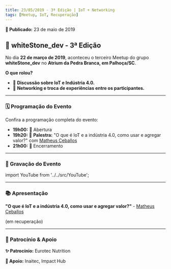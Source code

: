 ```yaml
---
title: 23/05/2019 - 3ª Edição | IoT + Networking
tags: [Meetup, IoT, Recuperação]
---
```


**📅 Publicado:** 23 de maio de 2019

## 💪 whiteStone_dev - 3ª Edição

No dia **22 de março de 2019**, aconteceu o terceiro Meetup do grupo **whiteStone_dev** no **Atrium da Pedra Branca, em Palhoça/SC**.

**O que rolou?**

- 💬 **Discussão sobre IoT e Indústria 4.0.**
- 🔄 **Networking e troca de experiências entre os participantes.**

---

### 🗓️ Programação do Evento

Confira a programação completa do evento:

- **19h00:** 🚪 Abertura
- **19h20:** 🌟 **Palestra:** "O que é IoT e a indústria 4.0, como usar e agregar valor?" com [Matheus Ceballos](https://www.linkedin.com/in/matheus-ceballos-5557a837/)
- **21h00:** 📅 Encerramento

---

### 🎥 Gravação do Evento

import YouTube from '../../src/YouTube';

<YouTube id="pVggDH87bBE" />

---

### 📚 Apresentação

**"O que é IoT e a indústria 4.0, como usar e agregar valor?"** - [Matheus Ceballos](https://www.linkedin.com/in/matheus-ceballos-5557a837)

(em recuperação)

---

### 🏢 Patrocínio & Apoio

**✨ Patrocínio:** Eurotec Nutrition

**🤝 Apoio:** Inaitec, Impact Hub
